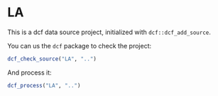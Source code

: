 # LA

This is a dcf data source project, initialized with `dcf::dcf_add_source`.

You can us the `dcf` package to check the project:

```R
dcf_check_source("LA", "..")
```

And process it:

```R
dcf_process("LA", "..")
```
